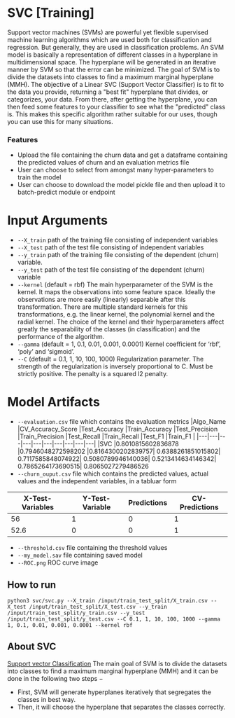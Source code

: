 # SVC [Training]
Support vector machines (SVMs) are powerful yet flexible supervised machine learning algorithms which are used both for classification and regression. But generally, they are used in classification problems.
An SVM model is basically a representation of different classes in a hyperplane in multidimensional space. The hyperplane will be generated in an iterative manner by SVM so that the error can be minimized. The goal of SVM is to divide the datasets into classes to find a maximum marginal hyperplane (MMH).
The objective of a Linear SVC (Support Vector Classifier) is to fit to the data you provide, returning a "best fit" hyperplane that divides, or categorizes, your data. From there, after getting the hyperplane, you can then feed some features to your classifier to see what the "predicted" class is. This makes this specific algorithm rather suitable for our uses, though you can use this for many situations.
### Features
- Upload the file containing the churn data and get a dataframe containing the predicted values of churn and an evaluation metrics file
- User can choose to select from amongst many hyper-parameters to train the model
- User can choose to download the model pickle file and then upload it to batch-predict module or endpoint

# Input Arguments
- `--X_train` path of the training file consisting of independent variables
- `--X_test` path of the test file consisting of independent variables
- `--y_train` path of the training file consisting of the dependent (churn) variable.
- `--y_test` path of the test file consisting of the dependent (churn) variable
- `--kernel` (default = rbf) The main hyperparameter of the SVM is the kernel. It maps the observations into some feature space. Ideally the observations are more easily (linearly) separable after this transformation. There are multiple standard kernels for this transformations, e.g. the linear kernel, the polynomial kernel and the radial kernel. The choice of the kernel and their hyperparameters affect greatly the separability of the classes (in classification) and the performance of the algorithm.
- `--gamma` (default = 1, 0.1, 0.01, 0.001, 0.0001) Kernel coefficient for ‘rbf’, ‘poly’ and ‘sigmoid’.
- `--C` (default = 0.1, 1, 10, 100, 1000) Regularization parameter. The strength of the regularization is inversely proportional to C. Must be strictly positive. The penalty is a squared l2 penalty.

# Model Artifacts

- `--evaluation.csv` file which contains the evaluation metrics 
    |Algo_Name 	|CV_Accuracy_Score 	|Test_Accuracy 	|Train_Accuracy 	|Test_Precision 	|Train_Precision 	|Test_Recall 	|Train_Recall 	|Test_F1 	|Train_F1 |
    |---|---|---|---|---|---|---|---|---|---|
    |SVC	|0.8010815602836878	|0.7946048272598202	|0.8164300202839757|	0.6388261851015802|	0.7117585848074922|	0.5080789946140036|	0.5213414634146342|	0.7865264173690515|	0.8065027279486526
- `--churn_ouput.csv` file which contains the predicted values, actual values and the independent variables, in a tabluar form

|X-Test-Variables |Y-Test-Variable |Predictions |CV-Predictions | 
|---|---|---|---|
|56 |1 |0 |1 | 
|52.6 |0 |0 |1 |
- `--threshold.csv` file containing the threshold values
- `--my_model.sav` file containing saved model
- `--ROC.png` ROC curve image 

## How to run
```
python3 svc/svc.py --X_train /input/train_test_split/X_train.csv --X_test /input/train_test_split/X_test.csv --y_train /input/train_test_split/y_train.csv --y_test /input/train_test_split/y_test.csv --C 0.1, 1, 10, 100, 1000 --gamma 1, 0.1, 0.01, 0.001, 0.0001 --kernel rbf
```

## About SVC
[Support vector Classification](https://scikit-learn.org/stable/modules/generated/sklearn.svm.SVC.html)
The main goal of SVM is to divide the datasets into classes to find a maximum marginal hyperplane (MMH) and it can be done in the following two steps −
- First, SVM will generate hyperplanes iteratively that segregates the classes in best way.
- Then, it will choose the hyperplane that separates the classes correctly.
